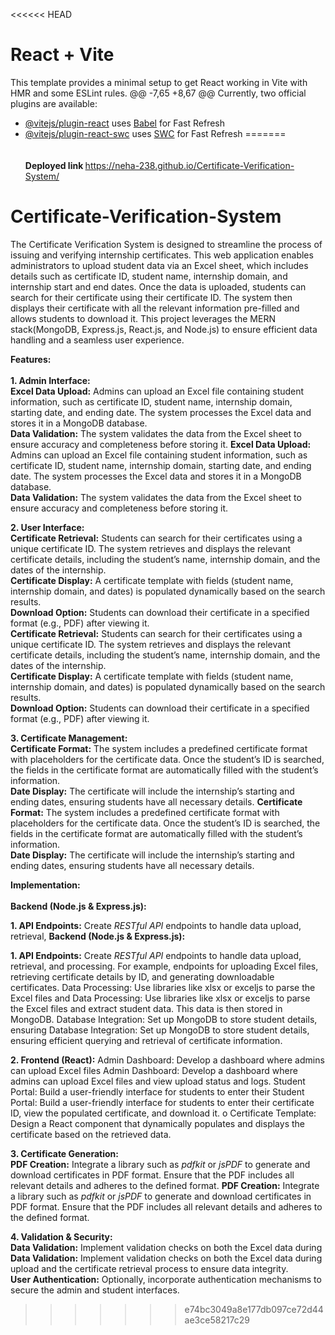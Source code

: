 <<<<<< HEAD

# React + Vite

This template provides a minimal setup to get React working in Vite with HMR and some ESLint rules.
@@ -7,65 +8,67 @@ Currently, two official plugins are available:

- [@vitejs/plugin-react](https://github.com/vitejs/vite-plugin-react/blob/main/packages/plugin-react/README.md) uses [Babel](https://babeljs.io/) for Fast Refresh
- [@vitejs/plugin-react-swc](https://github.com/vitejs/vite-plugin-react-swc) uses [SWC](https://swc.rs/) for Fast Refresh
=======
  <br> <br> <br>
  <b> Deployed link </b>
  https://neha-238.github.io/Certificate-Verification-System/
  <br>

# Certificate-Verification-System

The Certificate Verification System is designed to streamline the process of issuing and verifying internship certificates. This web application enables administrators to upload student data via an Excel sheet, which includes details such as certificate ID, student name, internship domain, and internship start and end dates. Once the data is uploaded, students can search for their certificate using their certificate ID. The system then displays their certificate with all the relevant information pre-filled and allows students to download it. This project leverages the MERN stack(MongoDB, Express.js, React.js, and
Node.js) to ensure efficient data handling and a seamless user experience.

<b>Features:</b> <br> <br>
<b>1. Admin Interface:</b> <br>
            <b>Excel Data Upload:</b> Admins can upload an Excel file containing student
               information, such as certificate ID, student name, internship domain, starting date,
               and ending date. The system processes the Excel data and stores it in a MongoDB
               database. <br>
            <b>Data Validation:</b> The system validates the data from the Excel sheet to ensure
             accuracy and completeness before storing it.
<b>Excel Data Upload:</b> Admins can upload an Excel file containing student
information, such as certificate ID, student name, internship domain, starting date,
and ending date. The system processes the Excel data and stores it in a MongoDB
database. <br>
<b>Data Validation:</b> The system validates the data from the Excel sheet to ensure
accuracy and completeness before storing it.

<b>2. User Interface:</b> <br>
         <b>Certificate Retrieval:</b> Students can search for their certificates using a unique
            certificate ID. The system retrieves and displays the relevant certificate details,
            including the student’s name, internship domain, and the dates of the internship. <br>
         <b>Certificate Display:</b> A certificate template with fields (student name, internship
            domain, and dates) is populated dynamically based on the search results. <br>
         <b> Download Option:</b> Students can download their certificate in a specified format
             (e.g., PDF) after viewing it.<br>
<b>Certificate Retrieval:</b> Students can search for their certificates using a unique
certificate ID. The system retrieves and displays the relevant certificate details,
including the student’s name, internship domain, and the dates of the internship. <br>
<b>Certificate Display:</b> A certificate template with fields (student name, internship
domain, and dates) is populated dynamically based on the search results. <br>
<b> Download Option:</b> Students can download their certificate in a specified format
(e.g., PDF) after viewing it.<br>

<b>3. Certificate Management:</b> <br>
         <b>Certificate Format:</b> The system includes a predefined certificate format with
          placeholders for the certificate data. Once the student’s ID is searched, the fields
          in the certificate format are automatically filled with the student’s information. <br>
         <b>Date Display:</b> The certificate will include the internship’s starting and ending
          dates, ensuring students have all necessary details.
<b>Certificate Format:</b> The system includes a predefined certificate format with
placeholders for the certificate data. Once the student’s ID is searched, the fields
in the certificate format are automatically filled with the student’s information. <br>
<b>Date Display:</b> The certificate will include the internship’s starting and ending
dates, ensuring students have all necessary details.

<b>Implementation:</b> <br> <br>
 <b>Backend (Node.js & Express.js):</b>
 
 <b>1. API Endpoints:</b> Create <i>RESTful API</i> endpoints to handle data upload, retrieval,
<b>Backend (Node.js & Express.js):</b>

<b>1. API Endpoints:</b> Create <i>RESTful API</i> endpoints to handle data upload, retrieval,
and processing. For example, endpoints for uploading Excel files, retrieving
certificate details by ID, and generating downloadable certificates.
 Data Processing: Use libraries like xlsx or exceljs to parse the Excel files and
Data Processing: Use libraries like xlsx or exceljs to parse the Excel files and
extract student data. This data is then stored in MongoDB.
 Database Integration: Set up MongoDB to store student details, ensuring
Database Integration: Set up MongoDB to store student details, ensuring
efficient querying and retrieval of certificate information.

<b>2. Frontend (React):</b>
 Admin Dashboard: Develop a dashboard where admins can upload Excel files
Admin Dashboard: Develop a dashboard where admins can upload Excel files
and view upload status and logs.
 Student Portal: Build a user-friendly interface for students to enter their
Student Portal: Build a user-friendly interface for students to enter their
certificate ID, view the populated certificate, and download it.
o Certificate Template: Design a React component that dynamically populates and
displays the certificate based on the retrieved data.

<b>3. Certificate Generation:</b> <br>
          <b>PDF Creation:</b> Integrate a library such as <i>pdfkit</i> or <i>jsPDF</i> to generate and
          download certificates in PDF format. Ensure that the PDF includes all relevant
          details and adheres to the defined format.
<b>PDF Creation:</b> Integrate a library such as <i>pdfkit</i> or <i>jsPDF</i> to generate and
download certificates in PDF format. Ensure that the PDF includes all relevant
details and adheres to the defined format.

<b>4. Validation & Security:</b> <br>
 <b>Data Validation:</b> Implement validation checks on both the Excel data during
<b>Data Validation:</b> Implement validation checks on both the Excel data during
upload and the certificate retrieval process to ensure data integrity. <br>
<b> User Authentication:</b> Optionally, incorporate authentication mechanisms to
secure the admin and student interfaces.


>>>>>>> e74bc3049a8e177db097ce72d44ae3ce58217c29
